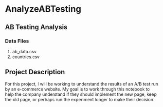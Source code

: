 # AnalyzeABTesting
## AB Testing Analysis
### Data Files
1. ab_data.csv
2. countries.csv

## Project Description
For this project, I will be working to understand the results of an A/B test run by an e-commerce website. My goal is to work through this notebook to help the company understand if they should implement the new page, keep the old page, or perhaps run the experiment longer to make their decision.
